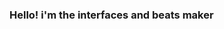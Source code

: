 ### Hello! i'm the interfaces and beats maker 
<!--
**caiquexavier/caiquexavier** is a ✨ _special_ ✨ repository because its `README.md` (this file) appears on your GitHub profile.

- 🔭 I’m currently working on Reactjs, Vuejs, Angular, PWA, SPA;
- ✌️ I'm also love making rest api interfaces: Nodejs, Java (Spring, Apache Camel);
- 💪 And engineering challenges: SOA, CQRS, DDD, Event Sourcing;
- 🌱 I’m currently learning ...React Native and Flutter;
- 👯 I’m looking to collaborate on .. Vuejs;
- 🤔 I’m looking for help with ...AWS;
- 📫 Find more about my professional goals and portifolio: https://www.linkedin.com/in/caique-xavier-a3634823/
- ⚡ I'm also bass player and music producer, in love with making instrumental beats, check my spotify artist page: Kuika
